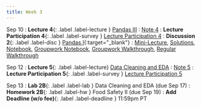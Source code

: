 ```yaml
---
title: Week 3
---
```


Sep 10
: **Lecture 4**{: .label .label-lecture } [Pandas III](lecture/lec04)
    : [Note 4](https://ds100.org/course-notes/pandas_3/pandas_3.html)
: **Lecture Participation 4**{: .label .label-survey } [Lecture Participation 4](https://app.sli.do/event/chXtk54pm35ApFazDcetDQ/embed/polls/205c0668-d2e6-486e-bb5c-eae6f750d976)
: **Discussion 2**{: .label .label-disc } [Pandas I](https://drive.google.com/file/d/1FNh1edFb8tUGM5TgAEVjz8exqmDIoCff/view){:target="_blank"}
    : [Mini-Lecture](https://youtu.be/-E3j9AWkilI?list=PLQCcNQgUcDfplNp0itu2QqVjoDE9u5iow), [Solutions](https://drive.google.com/file/d/1h1XoYErOCiDs34-BZWEHmg0O2X3ZgzH3/view?usp=sharing), [Notebook](https://data100.datahub.berkeley.edu/hub/user-redirect/git-pull?repo=https%3A%2F%2Fgithub.com%2FDS-100%2Ffa24-student&urlpath=lab%2Ftree%2Ffa24-student%2Fdisc%2Fdisc02%2Fdisc02-worksheet-blank.ipynb&branch=main), [Groupwork Notebook](https://data100.datahub.berkeley.edu/hub/user-redirect/git-pull?repo=https%3A%2F%2Fgithub.com%2FDS-100%2Ffa24-student&urlpath=lab%2Ftree%2Ffa24-student%2Fdisc%2Fdisc02%2Fdisc02_groupwork_blank.ipynb&branch=main), [Groupwork Walkthrough](https://youtu.be/xH5Ad_tQQ4w?list=PLQCcNQgUcDfqmlPHfV6FB9DcGD_-G0hzV), [Regular Walkthrough](https://youtu.be/dtA2MDPZmB0?list=PLQCcNQgUcDfqmlPHfV6FB9DcGD_-G0hzV)

Sep 12
: **Lecture 5**{: .label .label-lecture} [Data Cleaning and EDA](lecture/lec05)
    : [Note 5](https://ds100.org/course-notes/eda/eda.html)
: **Lecture Participation 5**{: .label .label-survey } [Lecture Participation 5](https://app.sli.do/event/wS4GJWTzozZxQDsEiavuK7/embed/polls/66201f51-73a4-4484-8e0b-d239674a6f84)


Sep 13
: **Lab 2B**{: .label .label-lab } Data Cleaning and EDA (due Sep 17)
: **Homework 2B**{: .label .label-hw } Food Safety II (due Sep 19)
: **Add Deadline (w/o fee)**{: .label .label-deadline } 11:59pm PT